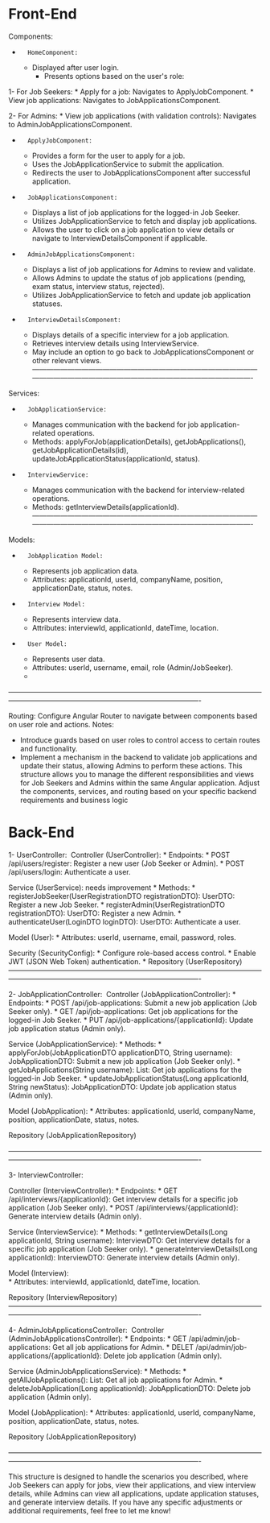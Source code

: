 # Front-End


Components:
* 		HomeComponent:
    * Displayed after user login.
        * Presents options based on the user's role:

1- For Job Seekers:
            * Apply for a job: Navigates to ApplyJobComponent.
            * View job applications: Navigates to JobApplicationsComponent.

2- For Admins:
            * View job applications (with validation controls): Navigates to AdminJobApplicationsComponent.

* 		ApplyJobComponent:
    * Provides a form for the user to apply for a job.
    * Uses the JobApplicationService to submit the application.
    * Redirects the user to JobApplicationsComponent after successful application.

* 		JobApplicationsComponent:
    * Displays a list of job applications for the logged-in Job Seeker.
    * Utilizes JobApplicationService to fetch and display job applications.
    * Allows the user to click on a job application to view details or navigate to InterviewDetailsComponent if applicable.

* 		AdminJobApplicationsComponent:
    * Displays a list of job applications for Admins to review and validate.
    * Allows Admins to update the status of job applications (pending, exam status, interview status, rejected).
    * Utilizes JobApplicationService to fetch and update job application statuses.

* 		InterviewDetailsComponent:
    * Displays details of a specific interview for a job application.
    * Retrieves interview details using InterviewService.
    * May include an option to go back to JobApplicationsComponent or other relevant views.
———————————————————————————————————————————————————————————————-

Services:
* 		JobApplicationService:
    * Manages communication with the backend for job application-related operations.
    * Methods: applyForJob(applicationDetails), getJobApplications(), getJobApplicationDetails(id), updateJobApplicationStatus(applicationId, status).
* 		InterviewService:
    * Manages communication with the backend for interview-related operations.
    * Methods: getInterviewDetails(applicationId).
———————————————————————————————————————————————————————————————-

Models:
* 		JobApplication Model:
    * Represents job application data.
    * Attributes: applicationId, userId, companyName, position, applicationDate, status, notes.
* 		Interview Model:
    * Represents interview data.
    * Attributes: interviewId, applicationId, dateTime, location.
* 		User Model:
    * Represents user data.
    * Attributes: userId, username, email, role (Admin/JobSeeker).
    * 
———————————————————————————————————————————————————————————————-

Routing:
Configure Angular Router to navigate between components based on user role and actions.
Notes:
* Introduce guards based on user roles to control access to certain routes and functionality.
* Implement a mechanism in the backend to validate job applications and update their status, allowing Admins to perform these actions.
This structure allows you to manage the different responsibilities and views for Job Seekers and Admins within the same Angular application. Adjust the components, services, and routing based on your specific backend requirements and business logic


# Back-End


1- 		UserController:
 Controller (UserController):
        * Endpoints:
        * POST /api/users/register: Register a new user (Job Seeker or Admin).
        * POST /api/users/login: Authenticate a user.

Service (UserService): needs improvement 
        * Methods:
        * registerJobSeeker(UserRegistrationDTO registrationDTO): UserDTO: Register a new Job Seeker.
        * registerAdmin(UserRegistrationDTO registrationDTO): UserDTO: Register a new Admin.
        * authenticateUser(LoginDTO loginDTO): UserDTO: Authenticate a user.

Model (User):
    * Attributes: userId, username, email, password, roles.

Security (SecurityConfig):
    * Configure role-based access control.
    * Enable JWT (JSON Web Token) authentication.
    * 
Repository (UserRepository)
———————————————————————————————————————————————————————————————-

2- 		JobApplicationController: 
Controller (JobApplicationController):
        * Endpoints:
        * POST /api/job-applications: Submit a new job application (Job Seeker only). 
        * GET /api/job-applications: Get job applications for the logged-in Job Seeker.
        * PUT /api/job-applications/{applicationId}: Update job application status (Admin only).

Service (JobApplicationService):
        * Methods:
        * applyForJob(JobApplicationDTO applicationDTO, String username): JobApplicationDTO: Submit a new job application (Job Seeker only).
        * getJobApplications(String username): List<JobApplicationDTO>: Get job applications for the logged-in Job Seeker.
        * updateJobApplicationStatus(Long applicationId, String newStatus): JobApplicationDTO: Update job application status (Admin only).

Model (JobApplication):
    * Attributes: applicationId, userId, companyName, position, applicationDate, status, notes.

Repository (JobApplicationRepository)

———————————————————————————————————————————————————————————————-

3-              InterviewController:

Controller (InterviewController):
        * Endpoints:
        * GET /api/interviews/{applicationId}: Get interview details for a specific job application (Job Seeker only).
        * POST /api/interviews/{applicationId}: Generate interview details (Admin only).

Service (InterviewService):	
        * Methods:
        * getInterviewDetails(Long applicationId, String username): InterviewDTO: Get interview details for a specific job application (Job Seeker only).
        * generateInterviewDetails(Long applicationId): InterviewDTO: Generate interview details (Admin only).

Model (Interview):	
    * Attributes: interviewId, applicationId, dateTime, location.

Repository (InterviewRepository)
———————————————————————————————————————————————————————————————-

4- 	AdminJobApplicationsController:
 Controller (AdminJobApplicationsController):
        * Endpoints:
        * GET /api/admin/job-applications: Get all job applications for Admin.
        * DELET /api/admin/job-applications/{applicationId}: Delete job application (Admin only).

Service (AdminJobApplicationsService):
        * Methods:
        * getAllJobApplications(): List<JobApplicationDTO>: Get all job applications for Admin.
        * deleteJobApplication(Long applicationId): JobApplicationDTO: Delete job application  (Admin only).

Model (JobApplication):	
    * Attributes: applicationId, userId, companyName, position, applicationDate, status, notes.

Repository (JobApplicationRepository)


———————————————————————————————————————————————————————————————-

This structure is designed to handle the scenarios you described, where Job Seekers can apply for jobs, view their applications, and view interview details, while Admins can view all applications, update application statuses, and generate interview details. If you have any specific adjustments or additional requirements, feel free to let me know!
